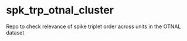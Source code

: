 # spk_trp_otnal_cluster
Repo to check relevance of spike triplet order across units in the OTNAL dataset
